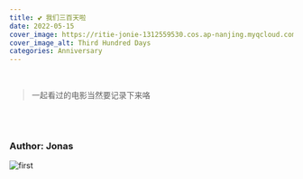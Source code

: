 ```yaml
---
title: 💕 我们三百天啦
date: 2022-05-15
cover_image: https://ritie-jonie-1312559530.cos.ap-nanjing.myqcloud.com/posts/20220515-cover.png
cover_image_alt: Third Hundred Days
categories: Anniversary
---
```


<br>
<div>
    <img style="height: 0; width: 0" src="https://ritie-jonie-1312559530.cos.ap-nanjing.myqcloud.com/posts/20220515-cover.png" ></img>
</div>
<blockquote class="quote-card">
    <p>一起看过的电影当然要记录下来咯</p>
</blockquote>
<br><br>

### Author: Jonas

![first](https://ritie-jonie-1312559530.cos.ap-nanjing.myqcloud.com/posts/20220515-01.jpg)
